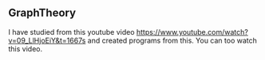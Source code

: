 ## GraphTheory
I have studied from this youtube video https://www.youtube.com/watch?v=09_LlHjoEiY&t=1667s
and created programs from this.
You can too watch this video.